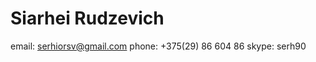 # Siarhei Rudzevich

email: <a href="serhiorsv@gmail.com">serhiorsv@gmail.com</a>
phone: +375(29) 86 604 86
skype: serh90

